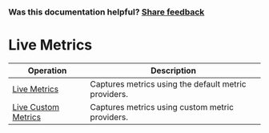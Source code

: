 
### Was this documentation helpful? [Share feedback](https://www.research.net/r/DGDQWXH?src=documentation%2Fapi%2Flivemetrics)

# Live Metrics

| Operation | Description |
|---|---|
| [Live Metrics](livemetrics-get.md) | Captures metrics using the default metric providers. |
| [Live Custom Metrics](livemetrics-custom.md) | Captures metrics using custom metric providers. |
